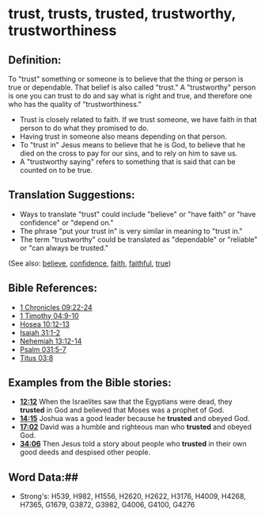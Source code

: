 # trust, trusts, trusted, trustworthy, trustworthiness #

## Definition: ##

To "trust" something or someone is to believe that the thing or person is true or dependable. That belief is also called "trust." A "trustworthy" person is one you can trust to do and say what is right and true, and therefore one who has the quality of "trustworthiness."

* Trust is closely related to faith. If we trust someone, we have faith in that person to do what they promised to do.
* Having trust in someone also means depending on that person.
* To "trust in" Jesus means to believe that he is God, to believe that he died on the cross to pay for our sins, and to rely on him to save us.
* A "trustworthy saying" refers to something that is said that can be counted on to be true.

## Translation Suggestions: ##

* Ways to translate "trust" could include "believe" or "have faith" or "have confidence" or "depend on."
* The phrase "put your trust in" is very similar in meaning to "trust in."
* The term "trustworthy" could be translated as "dependable" or "reliable" or "can always be trusted."

(See also: [believe](believe.md), [confidence](../other/confidence.md), [faith](faith.md), [faithful](faithful.md), [true](true.md))

## Bible References: ##

* [1 Chronicles 09:22-24](rc://en/tn/help/1ch/09/22)
* [1 Timothy 04:9-10](rc://en/tn/help/1ti/04/09)
* [Hosea 10:12-13](rc://en/tn/help/hos/10/12)
* [Isaiah 31:1-2](rc://en/tn/help/isa/31/01)
* [Nehemiah 13:12-14](rc://en/tn/help/neh/13/12)
* [Psalm 031:5-7](rc://en/tn/help/psa/031/005)
* [Titus 03:8](rc://en/tn/help/tit/03/08)

## Examples from the Bible stories: ##

* __[12:12](rc://en/tn/help/obs/12/12)__ When the Israelites saw that the Egyptians were dead, they __trusted__  in God and believed that Moses was a prophet of God.
* __[14:15](rc://en/tn/help/obs/14/15)__ Joshua was a good leader because he __trusted__  and obeyed God.
* __[17:02](rc://en/tn/help/obs/17/02)__ David was a humble and righteous man who __trusted__  and obeyed God.
* __[34:06](rc://en/tn/help/obs/34/06)__ Then Jesus told a story about people who __trusted__  in their own good deeds and despised other people.


## Word Data:##

* Strong's: H539, H982, H1556, H2620, H2622, H3176, H4009, H4268, H7365, G1679, G3872, G3982, G4006, G4100, G4276
